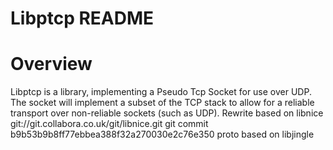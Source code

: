 Libptcp README
==============
# Overview
Libptcp is a library, implementing a Pseudo Tcp Socket for use over UDP. The socket will implement a subset of the TCP stack to allow for a reliable transport over non-reliable sockets (such as UDP).
Rewrite based on libnice git://git.collabora.co.uk/git/libnice.git
git commit b9b53b9b8ff77ebbea388f32a270030e2c76e350
proto based on libjingle 
